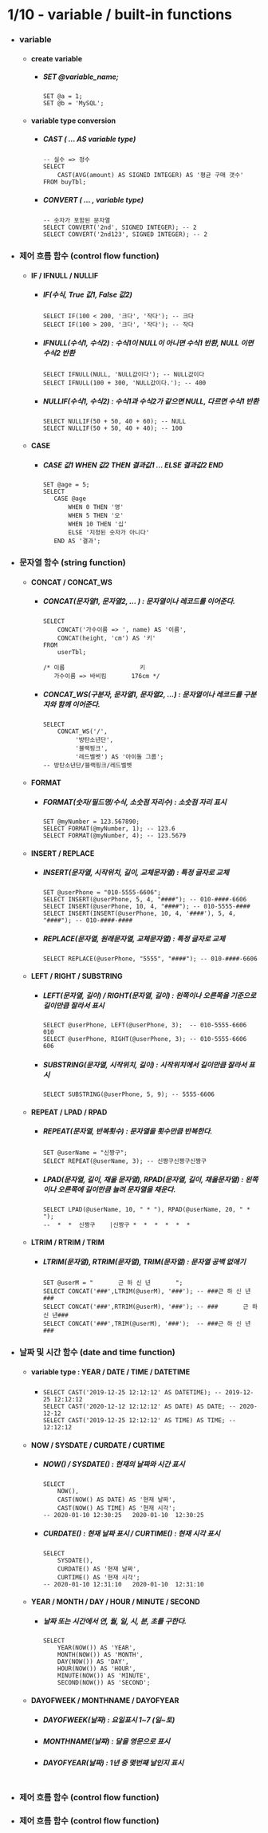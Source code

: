 # 1/10 - variable / built-in functions
- ### variable
  - #### create variable
    + ##### SET @variable_name;
      ```mysql
      SET @a = 1;
      SET @b = 'MySQL';
      ```
   - #### variable type conversion
     + ##### CAST ( ... AS variable type)
        ```mysql
        -- 실수 => 정수
        SELECT
            CAST(AVG(amount) AS SIGNED INTEGER) AS '평균 구매 갯수'
        FROM buyTbl;
        ```
     + ##### CONVERT ( ... , variable type)
       ```mysql
       -- 숫자가 포함된 문자열
       SELECT CONVERT('2nd', SIGNED INTEGER); -- 2
       SELECT CONVERT('2nd123', SIGNED INTEGER); -- 2
       ```
       
- ### 제어 흐름 함수 (control flow function)
   - #### IF / IFNULL / NULLIF
     + ##### IF(수식, True 값1, False 값2)
       ```mysql
       SELECT IF(100 < 200, '크다', '작다'); -- 크다
       SELECT IF(100 > 200, '크다', '작다'); -- 작다
       ```
     + ##### IFNULL(수식1, 수식2) : 수식1이 NULL이 아니면 수식1 반환, NULL 이면 수식2 반환
       ```mysql
       SELECT IFNULL(NULL, 'NULL값이다'); -- NULL값이다
       SELECT IFNULL(100 + 300, 'NULL값이다.'); -- 400
       ```
     + ##### NULLIF(수식1, 수식2) : 수식1과 수식2가 같으면 NULL, 다르면 수식1 반환
       ```mysql
       SELECT NULLIF(50 + 50, 40 + 60); -- NULL
       SELECT NULLIF(50 + 50, 40 + 40); -- 100
       ```
   - #### CASE    
     + ##### CASE 값1 WHEN 값2 THEN 결과값1 ... ELSE 결과값2 END
       ```mysql
       SET @age = 5;
       SELECT 
          CASE @age
              WHEN 0 THEN '영'
              WHEN 5 THEN '오'
              WHEN 10 THEN '십'
              ELSE '지정된 숫자가 아니다'
          END AS '결과';
       ```
- ### 문자열 함수 (string function)
   - #### CONCAT / CONCAT_WS
     + ##### CONCAT(문자열1, 문자열2, ... ) : 문자열이나 레코드를 이어준다.
       ```mysql
       SELECT 
           CONCAT('가수이름 => ', name) AS '이름',
           CONCAT(height, 'cm') AS '키'
       FROM
           userTbl;
       
       /* 이름                     키
          가수이름 => 바비킴	    176cm */
       ```
     + ##### CONCAT_WS(구분자, 문자열1, 문자열2, ...) : 문자열이나 레코드를 구분자와 함께 이어준다.
       ```mysql
       SELECT 
           CONCAT_WS('/',
                '방탄소년단',
                '블랙핑크',
                '레드벨벳') AS '아이돌 그룹';
       -- 방탄소년단/블랙핑크/레드벨벳
       ```
   - #### FORMAT
     + ##### FORMAT(숫자/필드명/수식, 소숫점 자리수) : 소숫점 자리 표시
       ```MySQL
       SET @myNumber = 123.567890;
       SELECT FORMAT(@myNumber, 1); -- 123.6
       SELECT FORMAT(@myNumber, 4); -- 123.5679
       ```
   - #### INSERT / REPLACE
     + ##### INSERT(문자열, 시작위치, 길이, 교체문자열) : 특정 글자로 교체
       ```MYSQL
       SET @userPhone = "010-5555-6606";
       SELECT INSERT(@userPhone, 5, 4, "####"); -- 010-####-6606
       SELECT INSERT(@userPhone, 10, 4, "####"); -- 010-5555-####
       SELECT INSERT(INSERT(@userPhone, 10, 4, '####'), 5, 4, "####"); -- 010-####-####
       ``` 
     + ##### REPLACE(문자열, 원래문자열, 교체문자열) : 특정 글자로 교체
       ```MYSQL
       SELECT REPLACE(@userPhone, "5555", "####"); -- 010-####-6606
       ```
   - #### LEFT / RIGHT / SUBSTRING
     + ##### LEFT(문자열, 길이) / RIGHT(문자열, 길이) : 왼쪽이나 오른쪽을 기준으로 길이만큼 잘라서 표시 
       ```MYSQL
       SELECT @userPhone, LEFT(@userPhone, 3);  -- 010-5555-6606	010
       SELECT @userPhone, RIGHT(@userPhone, 3); -- 010-5555-6606	606
       ```
     + ##### SUBSTRING(문자열, 시작위치, 길이) : 시작위치에서 길이만큼 잘라서 표시  
       ```MYSQL
       SELECT SUBSTRING(@userPhone, 5, 9); -- 5555-6606
       ```
   - #### REPEAT / LPAD / RPAD
     + ##### REPEAT(문자열, 반복횟수) : 문자열을 횟수만큼 반복한다.
       ```MYSQL
       SET @userName = "신짱구";
       SELECT REPEAT(@userName, 3); -- 신짱구신짱구신짱구
       ```
     + ##### LPAD(문자열, 길이, 채울 문자열), RPAD(문자열, 길이, 채울문자열) : 왼쪽이나 오른쪽에 길이만큼 늘려 문자열을 채운다.
       ```MYSQL
       SELECT LPAD(@userName, 10, " * "), RPAD(@userName, 20, " * ");
       --  *  *  신짱구	|신짱구 *  *  *  *  *  *
       ```
   - #### LTRIM / RTRIM / TRIM
     + ##### LTRIM(문자열), RTRIM(문자열), TRIM(문자열) : 문자열 공백 없애기
       ```MYSQL
       SET @userM = "       근 하 신 년       ";
       SELECT CONCAT('###',LTRIM(@userM), '###'); -- ###근 하 신 년       ###
       SELECT CONCAT('###',RTRIM(@userM), '###'); -- ###       근 하 신 년###
       SELECT CONCAT('###',TRIM(@userM), '###');  -- ###근 하 신 년###
       ```
       
- ### 날짜 및 시간 함수 (date and time function)
   - #### variable type : YEAR / DATE / TIME / DATETIME
     + ##### 
       ```mysql
       SELECT CAST('2019-12-25 12:12:12' AS DATETIME); -- 2019-12-25 12:12:12
       SELECT CAST('2020-12-12 12:12:12' AS DATE) AS DATE; -- 2020-12-12
       SELECT CAST('2019-12-25 12:12:12' AS TIME) AS TIME; -- 12:12:12
       ```
   - #### NOW / SYSDATE / CURDATE / CURTIME
     + ##### NOW() / SYSDATE() : 현재의 날짜와 시간 표시
       ```MYSQL
       SELECT 
           NOW(),
           CAST(NOW() AS DATE) AS '현재 날짜',
           CAST(NOW() AS TIME) AS '현재 시각';
       -- 2020-01-10 12:30:25	2020-01-10	12:30:25
       ```
     + ##### CURDATE() : 현재 날짜 표시 / CURTIME() : 현재 시각 표시
       ```MYSQL
       SELECT 
           SYSDATE(),
           CURDATE() AS '현재 날짜',
           CURTIME() AS '현재 시각';
       -- 2020-01-10 12:31:10	2020-01-10	12:31:10
       ```
   - #### YEAR / MONTH / DAY / HOUR / MINUTE / SECOND
     + ##### 날짜 또는 시간에서 연, 월, 일, 시, 분, 초를 구한다.
       ```MYSQL
       SELECT 
	       YEAR(NOW()) AS 'YEAR',
	       MONTH(NOW()) AS 'MONTH',
	       DAY(NOW()) AS 'DAY',
           HOUR(NOW()) AS 'HOUR',
           MINUTE(NOW()) AS 'MINUTE',
           SECOND(NOW()) AS 'SECOND';
       ```
   - #### DAYOFWEEK / MONTHNAME / DAYOFYEAR
     + ##### DAYOFWEEK(날짜) : 요일표시 1~7 (일~토)
     + ##### MONTHNAME(날짜) : 달을 영문으로 표시
     + ##### DAYOFYEAR(날짜) : 1년 중 몇번째 날인지 표시
       ```MySQL
       
       ```
- ### 제어 흐름 함수 (control flow function)
- ### 제어 흐름 함수 (control flow function)

